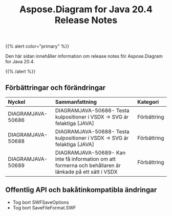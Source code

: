 ﻿---
title: Aspose.Diagram for Java 20.4 Release Notes
type: docs
weight: 40
url: /sv/java/aspose-diagram-for-java-20-4-release-notes/
---
{{% alert color="primary" %}} 

Den här sidan innehåller information om release notes för Aspose.Diagram for Java 20.4.

{{% /alert %}} 
## **Förbättringar och förändringar**

|**Nyckel**|**Sammanfattning**|**Kategori**|
|:- |:- |:- |
|DIAGRAMJAVA-50686|DIAGRAMJAVA-50686- Testa kulpositioner i VSDX -> SVG är felaktiga [JAVA]|Förbättring|
|DIAGRAMJAVA-50688|DIAGRAMJAVA-50688- Testa kulpositioner i VSDX -> SVG är felaktiga [JAVA]|Förbättring|
|DIAGRAMJAVA-50689|DIAGRAMJAVA-50689- Kan inte få information om att formerna och behållaren är länkade på ett sätt i VSDX|Förbättring|
## **Offentlig API och bakåtinkompatibla ändringar**
- Tog bort SWFSaveOptions
- Tog bort SaveFileFormat.SWF
